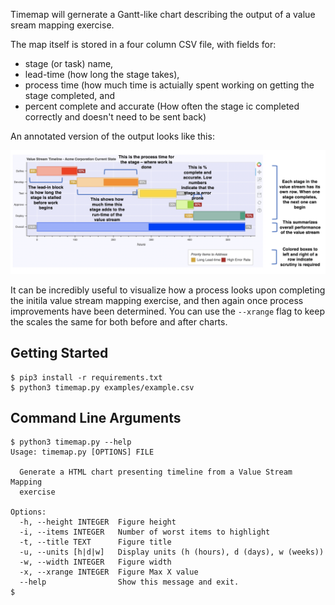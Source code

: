 
Timemap will gernerate a Gantt-like chart describing the output of a value sream mapping exercise.

The map itself is stored in a four column CSV file, with fields for:

* stage (or task) name,
* lead-time (how long the stage takes),
* process time (how much time is actuially spent working on getting the stage completed, and
* percent complete and accurate (How often the stage ic completed correctly and doesn't need to be sent back)

An annotated version of the output looks like this:

![](examples/example.png)

It can be incredibly useful to visualize how a process looks upon completing the initila value stream mapping exercise, and then again once process improvements have been determined. You can use the `--xrange` flag to keep the scales the same for both before and after charts.

Getting Started
----------------------

```
$ pip3 install -r requirements.txt
$ python3 timemap.py examples/example.csv
```

Command Line Arguments
----------------------

```
$ python3 timemap.py --help
Usage: timemap.py [OPTIONS] FILE

  Generate a HTML chart presenting timeline from a Value Stream Mapping
  exercise

Options:
  -h, --height INTEGER  Figure height
  -i, --items INTEGER   Number of worst items to highlight
  -t, --title TEXT      Figure title
  -u, --units [h|d|w]   Display units (h (hours), d (days), w (weeks))
  -w, --width INTEGER   Figure width
  -x, --xrange INTEGER  Figure Max X value
  --help                Show this message and exit.
$ 
```
